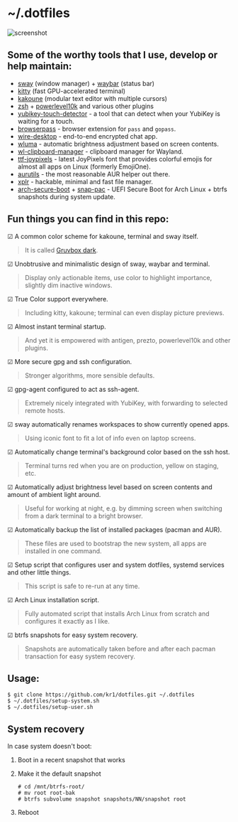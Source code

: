 # ~/.dotfiles

![screenshot](https://user-images.githubusercontent.com/1177900/82881781-6f2a7c00-9f40-11ea-936c-78044aeaf52e.png)

## Some of the worthy tools that I use, develop or help maintain:

- [sway](https://github.com/swaywm/sway) (window manager) + [waybar](https://github.com/Alexays/Waybar) (status bar)
- [kitty](https://github.com/kovidgoyal/kitty) (fast GPU-accelerated terminal)
- [kakoune](https://github.com/mawww/kakoune) (modular text editor with multiple cursors)
- [zsh](https://www.zsh.org) + [powerlevel10k](https://github.com/romkatv/powerlevel10k) and various other plugins
- [yubikey-touch-detector](https://github.com/kr1/yubikey-touch-detector) - a tool that can detect when your YubiKey is waiting for a touch.
- [browserpass](https://github.com/browserpass/browserpass-extension) - browser extension for `pass` and `gopass`.
- [wire-desktop](https://github.com/wireapp/wire-desktop) - end-to-end encrypted chat app.
- [wluma](https://github.com/kr1/wluma) - automatic brightness adjustment based on screen contents.
- [wl-clipboard-manager](https://github.com/kr1/wl-clipboard-manager) - clipboard manager for Wayland.
- [ttf-joypixels](https://www.archlinux.org/packages/community/any/ttf-joypixels/) - latest JoyPixels font that provides colorful emojis for almost all apps on Linux (formerly EmojiOne).
- [aurutils](https://github.com/AladW/aurutils) - the most reasonable AUR helper out there.
- [xplr](https://github.com/sayanarijit/xplr) - hackable, minimal and fast file manager.
- [arch-secure-boot](https://github.com/kr1/arch-secure-boot) + [snap-pac](https://github.com/wesbarnett/snap-pac) - UEFI Secure Boot for Arch Linux + btrfs snapshots during system update.

## Fun things you can find in this repo:

☑ A common color scheme for kakoune, terminal and sway itself.

> It is called [Gruvbox dark](https://github.com/morhetz/gruvbox).

☑ Unobtrusive and minimalistic design of sway, waybar and terminal.

> Display only actionable items, use color to highlight importance, slightly dim inactive windows.

☑ True Color support everywhere.

> Including kitty, kakoune; terminal can even display picture previews.

☑ Almost instant terminal startup.

> And yet it is empowered with antigen, prezto, powerlevel10k and other plugins.

☑ More secure gpg and ssh configuration.

> Stronger algorithms, more sensible defaults.

☑ gpg-agent configured to act as ssh-agent.

> Extremely nicely integrated with YubiKey, with forwarding to selected remote hosts.

☑ sway automatically renames workspaces to show currently opened apps.

> Using iconic font to fit a lot of info even on laptop screens.

☑ Automatically change terminal's background color based on the ssh host.

> Terminal turns red when you are on production, yellow on staging, etc.

☑ Automatically adjust brightness level based on screen contents and amount of ambient light around.

> Useful for working at night, e.g. by dimming screen when switching from a dark terminal to a bright browser.

☑ Automatically backup the list of installed packages (pacman and AUR).

> These files are used to bootstrap the new system, all apps are installed in one command.

☑ Setup script that configures user and system dotfiles, systemd services and other little things.

> This script is safe to re-run at any time.

☑ Arch Linux installation script.

> Fully automated script that installs Arch Linux from scratch and configures it exactly as I like.

☑ btrfs snapshots for easy system recovery.

> Snapshots are automatically taken before and after each pacman transaction for easy system recovery.

## Usage:

```
$ git clone https://github.com/kr1/dotfiles.git ~/.dotfiles
$ ~/.dotfiles/setup-system.sh
$ ~/.dotfiles/setup-user.sh
```

## System recovery

In case system doesn't boot:

1. Boot in a recent snapshot that works
1. Make it the default snapshot

   ```
   # cd /mnt/btrfs-root/
   # mv root root-bak
   # btrfs subvolume snapshot snapshots/NN/snapshot root
   ```

1. Reboot
